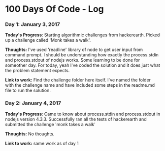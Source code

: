 # 100 Days Of Code - Log

### Day 1: January 3, 2017

**Today's Progress**: 
Starting algorithmic challenges from hackerearth. Picked up a challenge called 'Monk takes a walk'.

**Thoughts:** 
I've used 'readline' library of node to get user input from command prompt. I should be understanding how exactly the process.stdin and process.stdout of nodejs works. Some learning to be done for someother day. For today, yeah I've coded the solution and it does just what the problem statement expects. 

**Link to work:** 
Find the challenge folder here itself. I've named the folder with the challenge name and have included some steps in the readme.md file to run the solution.

### Day 2: January 4, 2017

**Today's Progress**: 
Came to know about process.stdin and process.stdout in nodejs version 4.3.3. Successfully ran all the tests of hackerearth and submitted the challenge 'monk takes a walk'

**Thoughts:** 
 No thoughts.

**Link to work:** 
same work as of day 1

